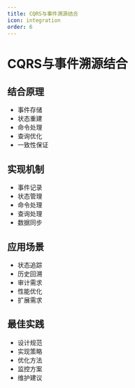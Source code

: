 ```yaml
---
title: CQRS与事件溯源结合
icon: integration
order: 6
---
```


# CQRS与事件溯源结合

## 结合原理
- 事件存储
- 状态重建
- 命令处理
- 查询优化
- 一致性保证

## 实现机制
- 事件记录
- 状态管理
- 命令处理
- 查询处理
- 数据同步

## 应用场景
- 状态追踪
- 历史回溯
- 审计需求
- 性能优化
- 扩展需求

## 最佳实践
- 设计规范
- 实现策略
- 优化方法
- 监控方案
- 维护建议
